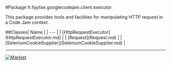 #Package fr.faylixe.googlecodejam.client.executor
<p>This package provides tools and facilities for manipulating
 HTTP request in a Code Jam context.</p>
##Classes| Name |
| --- |
| [HttpRequestExecutor](HttpRequestExecutor.md) |
| [Request](Request.md) |
| [SeleniumCookieSupplier](SeleniumCookieSupplier.md) |

---

[![Marklet](https://img.shields.io/badge/Generated%20by-Marklet-green.svg)](https://github.com/Faylixe/marklet)